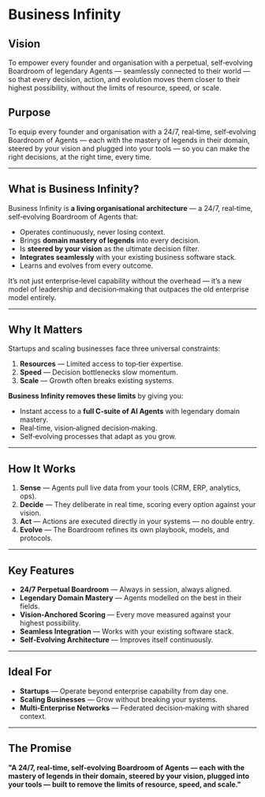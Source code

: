 # Business Infinity

## Vision
To empower every founder and organisation with a perpetual, self‑evolving Boardroom of legendary Agents — seamlessly connected to their world — so that every decision, action, and evolution moves them closer to their highest possibility, without the limits of resource, speed, or scale.

## Purpose
To equip every founder and organisation with a 24/7, real‑time, self‑evolving Boardroom of Agents — each with the mastery of legends in their domain, steered by your vision and plugged into your tools — so you can make the right decisions, at the right time, every time.

---

## What is Business Infinity?
Business Infinity is **a living organisational architecture** — a 24/7, real‑time, self‑evolving Boardroom of Agents that:
- Operates continuously, never losing context.
- Brings **domain mastery of legends** into every decision.
- Is **steered by your vision** as the ultimate decision filter.
- **Integrates seamlessly** with your existing business software stack.
- Learns and evolves from every outcome.

It’s not just enterprise‑level capability without the overhead — it’s a new model of leadership and decision‑making that outpaces the old enterprise model entirely.

---

## Why It Matters
Startups and scaling businesses face three universal constraints:
1. **Resources** — Limited access to top‑tier expertise.
2. **Speed** — Decision bottlenecks slow momentum.
3. **Scale** — Growth often breaks existing systems.

**Business Infinity removes these limits** by giving you:
- Instant access to a **full C‑suite of AI Agents** with legendary domain mastery.
- Real‑time, vision‑aligned decision‑making.
- Self‑evolving processes that adapt as you grow.

---

## How It Works
1. **Sense** — Agents pull live data from your tools (CRM, ERP, analytics, ops).
2. **Decide** — They deliberate in real time, scoring every option against your vision.
3. **Act** — Actions are executed directly in your systems — no double entry.
4. **Evolve** — The Boardroom refines its own playbook, models, and protocols.

---

## Key Features
- **24/7 Perpetual Boardroom** — Always in session, always aligned.
- **Legendary Domain Mastery** — Agents modelled on the best in their fields.
- **Vision‑Anchored Scoring** — Every move measured against your highest possibility.
- **Seamless Integration** — Works with your existing software stack.
- **Self‑Evolving Architecture** — Improves itself continuously.

---

## Ideal For
- **Startups** — Operate beyond enterprise capability from day one.
- **Scaling Businesses** — Grow without breaking your systems.
- **Multi‑Enterprise Networks** — Federated decision‑making with shared context.

---

## The Promise
**"A 24/7, real‑time, self‑evolving Boardroom of Agents — each with the mastery of legends in their domain, steered by your vision, plugged into your tools — built to remove the limits of resource, speed, and scale."**